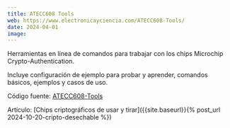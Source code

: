 ```yaml
---
title: ATECC608 Tools
web: https://www.electronicayciencia.com/ATECC608-Tools/
date: 2024-04-01
image: 
---
```


Herramientas en línea de comandos para trabajar con los chips Microchip Crypto-Authentication.

Incluye configuración de ejemplo para probar y aprender, comandos básicos, ejemplos y casos de uso.

Código fuente: [ATECC608-Tools](https://github.com/electronicayciencia/ATECC608-Tools)

Artículo: [Chips criptográficos de usar y tirar]({{site.baseurl}}{% post_url 2024-10-20-cripto-desechable %})


